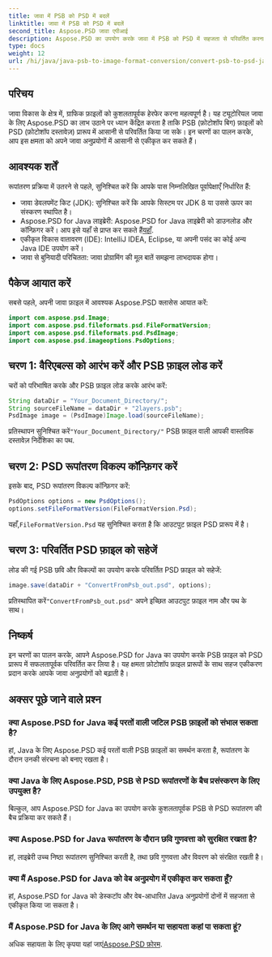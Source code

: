 ```yaml
---
title: जावा में PSB को PSD में बदलें
linktitle: जावा में PSB को PSD में बदलें
second_title: Aspose.PSD जावा एपीआई
description: Aspose.PSD का उपयोग करके जावा में PSB को PSD में सहजता से परिवर्तित करना सीखें, जिससे आपके अनुप्रयोगों में ग्राफिक फ़ाइल प्रबंधन में सुधार हो।
type: docs
weight: 12
url: /hi/java/java-psb-to-image-format-conversion/convert-psb-to-psd-java/
---
```

## परिचय
जावा विकास के क्षेत्र में, ग्राफिक फ़ाइलों को कुशलतापूर्वक हेरफेर करना महत्वपूर्ण है। यह ट्यूटोरियल जावा के लिए Aspose.PSD का लाभ उठाने पर ध्यान केंद्रित करता है ताकि PSB (फ़ोटोशॉप बिग) फ़ाइलों को PSD (फ़ोटोशॉप दस्तावेज़) प्रारूप में आसानी से परिवर्तित किया जा सके। इन चरणों का पालन करके, आप इस क्षमता को अपने जावा अनुप्रयोगों में आसानी से एकीकृत कर सकते हैं।
## आवश्यक शर्तें
रूपांतरण प्रक्रिया में उतरने से पहले, सुनिश्चित करें कि आपके पास निम्नलिखित पूर्वापेक्षाएँ निर्धारित हैं:
- जावा डेवलपमेंट किट (JDK): सुनिश्चित करें कि आपके सिस्टम पर JDK 8 या उससे ऊपर का संस्करण स्थापित है।
-  Aspose.PSD for Java लाइब्रेरी: Aspose.PSD for Java लाइब्रेरी को डाउनलोड और कॉन्फ़िगर करें। आप इसे यहाँ से प्राप्त कर सकते हैं[यहाँ](https://releases.aspose.com/psd/java/).
- एकीकृत विकास वातावरण (IDE): IntelliJ IDEA, Eclipse, या अपनी पसंद का कोई अन्य Java IDE उपयोग करें।
- जावा से बुनियादी परिचितता: जावा प्रोग्रामिंग की मूल बातें समझना लाभदायक होगा।
## पैकेज आयात करें
सबसे पहले, अपनी जावा फ़ाइल में आवश्यक Aspose.PSD क्लासेस आयात करें:
```java
import com.aspose.psd.Image;
import com.aspose.psd.fileformats.psd.FileFormatVersion;
import com.aspose.psd.fileformats.psd.PsdImage;
import com.aspose.psd.imageoptions.PsdOptions;
```
## चरण 1: वैरिएबल्स को आरंभ करें और PSB फ़ाइल लोड करें
चरों को परिभाषित करके और PSB फ़ाइल लोड करके आरंभ करें:
```java
String dataDir = "Your_Document_Directory/";
String sourceFileName = dataDir + "2layers.psb";
PsdImage image = (PsdImage)Image.load(sourceFileName);
```
 प्रतिस्थापन सुनिश्चित करें`"Your_Document_Directory/"` PSB फ़ाइल वाली आपकी वास्तविक दस्तावेज़ निर्देशिका का पथ.
## चरण 2: PSD रूपांतरण विकल्प कॉन्फ़िगर करें
इसके बाद, PSD रूपांतरण विकल्प कॉन्फ़िगर करें:
```java
PsdOptions options = new PsdOptions();
options.setFileFormatVersion(FileFormatVersion.Psd);
```
 यहाँ,`FileFormatVersion.Psd` यह सुनिश्चित करता है कि आउटपुट फ़ाइल PSD प्रारूप में है।
## चरण 3: परिवर्तित PSD फ़ाइल को सहेजें
लोड की गई PSB छवि और विकल्पों का उपयोग करके परिवर्तित PSD फ़ाइल को सहेजें:
```java
image.save(dataDir + "ConvertFromPsb_out.psd", options);
```
 प्रतिस्थापित करें`"ConvertFromPsb_out.psd"` अपने इच्छित आउटपुट फ़ाइल नाम और पथ के साथ।

## निष्कर्ष
इन चरणों का पालन करके, आपने Aspose.PSD for Java का उपयोग करके PSB फ़ाइल को PSD प्रारूप में सफलतापूर्वक परिवर्तित कर लिया है। यह क्षमता फ़ोटोशॉप फ़ाइल प्रारूपों के साथ सहज एकीकरण प्रदान करके आपके जावा अनुप्रयोगों को बढ़ाती है।
## अक्सर पूछे जाने वाले प्रश्न
### क्या Aspose.PSD for Java कई परतों वाली जटिल PSB फ़ाइलों को संभाल सकता है?
हां, Java के लिए Aspose.PSD कई परतों वाली PSB फ़ाइलों का समर्थन करता है, रूपांतरण के दौरान उनकी संरचना को बनाए रखता है।
### क्या Java के लिए Aspose.PSD, PSB से PSD रूपांतरणों के बैच प्रसंस्करण के लिए उपयुक्त है?
बिल्कुल, आप Aspose.PSD for Java का उपयोग करके कुशलतापूर्वक PSB से PSD रूपांतरण की बैच प्रक्रिया कर सकते हैं।
### क्या Aspose.PSD for Java रूपांतरण के दौरान छवि गुणवत्ता को सुरक्षित रखता है?
हां, लाइब्रेरी उच्च निष्ठा रूपांतरण सुनिश्चित करती है, तथा छवि गुणवत्ता और विवरण को संरक्षित रखती है।
### क्या मैं Aspose.PSD for Java को वेब अनुप्रयोग में एकीकृत कर सकता हूँ?
हां, Aspose.PSD for Java को डेस्कटॉप और वेब-आधारित Java अनुप्रयोगों दोनों में सहजता से एकीकृत किया जा सकता है।
### मैं Aspose.PSD for Java के लिए आगे समर्थन या सहायता कहां पा सकता हूं?
 अधिक सहायता के लिए कृपया यहां जाएं[Aspose.PSD फ़ोरम](https://forum.aspose.com/c/psd/34).